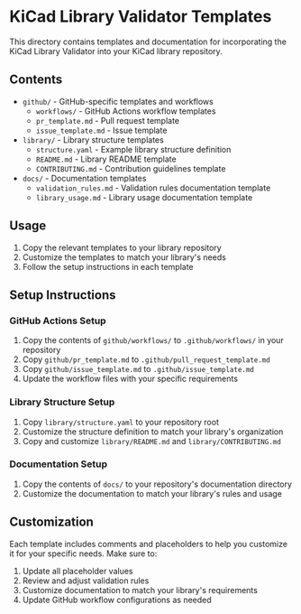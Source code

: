 # KiCad Library Validator Templates

This directory contains templates and documentation for incorporating the KiCad Library Validator into your KiCad library repository.

## Contents

- `github/` - GitHub-specific templates and workflows
  - `workflows/` - GitHub Actions workflow templates
  - `pr_template.md` - Pull request template
  - `issue_template.md` - Issue template
- `library/` - Library structure templates
  - `structure.yaml` - Example library structure definition
  - `README.md` - Library README template
  - `CONTRIBUTING.md` - Contribution guidelines template
- `docs/` - Documentation templates
  - `validation_rules.md` - Validation rules documentation template
  - `library_usage.md` - Library usage documentation template

## Usage

1. Copy the relevant templates to your library repository
2. Customize the templates to match your library's needs
3. Follow the setup instructions in each template

## Setup Instructions

### GitHub Actions Setup

1. Copy the contents of `github/workflows/` to `.github/workflows/` in your repository
2. Copy `github/pr_template.md` to `.github/pull_request_template.md`
3. Copy `github/issue_template.md` to `.github/issue_template.md`
4. Update the workflow files with your specific requirements

### Library Structure Setup

1. Copy `library/structure.yaml` to your repository root
2. Customize the structure definition to match your library's organization
3. Copy and customize `library/README.md` and `library/CONTRIBUTING.md`

### Documentation Setup

1. Copy the contents of `docs/` to your repository's documentation directory
2. Customize the documentation to match your library's rules and usage

## Customization

Each template includes comments and placeholders to help you customize it for your specific needs. Make sure to:

1. Update all placeholder values
2. Review and adjust validation rules
3. Customize documentation to match your library's requirements
4. Update GitHub workflow configurations as needed 